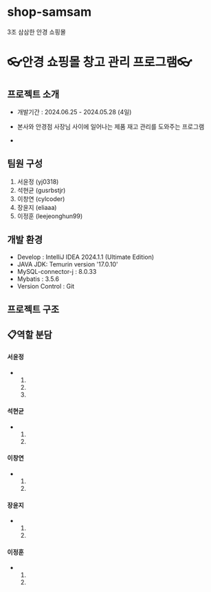 # shop-samsam
3조 삼삼한 안경 쇼핑몰


# 👓안경 쇼핑몰 창고 관리 프로그램👓

## 프로젝트 소개
* 개발기간 : 2024.06.25 - 2024.05.28 (4일)
* 본사와 안경점 사장님 사이에 일어나는 제품 재고 관리를 도와주는 프로그램

*
##  팀원 구성
1. 서윤정 (yj0318)
2. 석현균 (gusrbstjr)
3. 이창연 (cylcoder)
4. 장윤지 (eliaaa)
5. 이정훈 (leejeonghun99)

##  개발 환경
* Develop : IntelliJ IDEA 2024.1.1 (Ultimate Edition)
* JAVA JDK: Temurin version '17.0.10'
* MySQL-connector-j : 8.0.33
* Mybatis : 3.5.6
* Version Control : Git


## 프로젝트 구조








## 📋역할 분담

#### 서윤정
* 
  1. 
  2. 
  3. 


#### 석현균
* 
  1. 
  2.

#### 이창연
* 
  1. 
  2.

#### 장윤지
* 
  1. 
  2.

#### 이정훈
* 
  1. 
  2.
